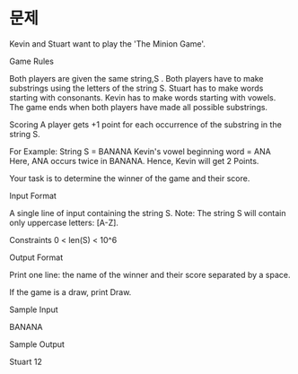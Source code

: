 # 문제

Kevin and Stuart want to play the 'The Minion Game'.

Game Rules

Both players are given the same string,S .
Both players have to make substrings using the letters of the string S.
Stuart has to make words starting with consonants.
Kevin has to make words starting with vowels.
The game ends when both players have made all possible substrings.

Scoring
A player gets +1 point for each occurrence of the substring in the string S.

For Example:
String S = BANANA
Kevin's vowel beginning word = ANA
Here, ANA occurs twice in BANANA. Hence, Kevin will get 2 Points.


Your task is to determine the winner of the game and their score.

Input Format

A single line of input containing the string S.
Note: The string S will contain only uppercase letters: [A-Z].

Constraints
0 < len(S) < 10^6


Output Format

Print one line: the name of the winner and their score separated by a space.

If the game is a draw, print Draw.

Sample Input

BANANA

Sample Output

Stuart 12

